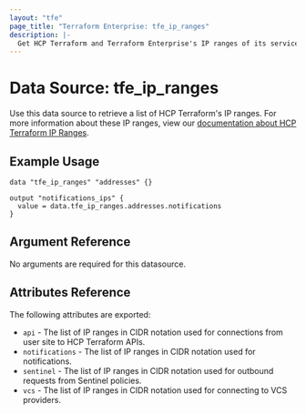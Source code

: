 ```yaml
---
layout: "tfe"
page_title: "Terraform Enterprise: tfe_ip_ranges"
description: |-
  Get HCP Terraform and Terraform Enterprise's IP ranges of its services
---
```


# Data Source: tfe_ip_ranges

Use this data source to retrieve a list of HCP Terraform's IP ranges. For more information about these IP ranges, view our [documentation about HCP Terraform IP Ranges](https://developer.hashicorp.com/terraform/cloud-docs/architectural-details/ip-ranges).

## Example Usage

```hcl
data "tfe_ip_ranges" "addresses" {}

output "notifications_ips" {
  value = data.tfe_ip_ranges.addresses.notifications
}
```

## Argument Reference

No arguments are required for this datasource.

## Attributes Reference

The following attributes are exported:

* `api` - The list of IP ranges in CIDR notation used for connections from user site to HCP Terraform APIs.
* `notifications` - The list of IP ranges in CIDR notation used for notifications.
* `sentinel` - The list of IP ranges in CIDR notation used for outbound requests from Sentinel policies.
* `vcs` - The list of IP ranges in CIDR notation used for connecting to VCS providers.

